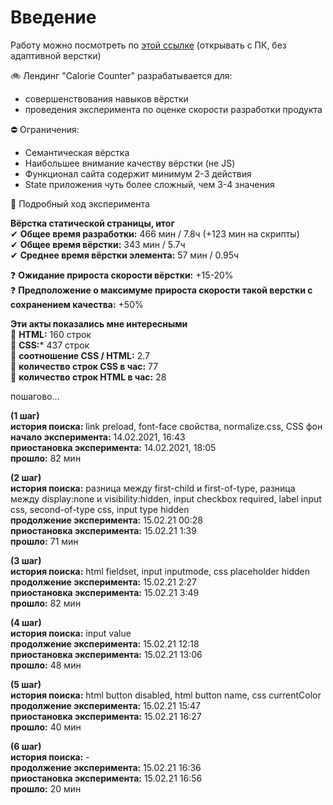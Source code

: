 # Введение
Работу можно посмотреть по [этой ссылке](https://vk.com/away.php?to=https%3A%2F%2Fsynteticcat.github.io%2Fcalorie-counter%2F) (открывать с ПК, без адаптивной верстки)

🚲 Лендинг "Calorie Counter" разрабатывается для:
* совершенствования навыков вёрстки 
* проведения эксперимента по оценке скорости разработки продукта

⛔ Ограничения:
* Семантическая вёрстка
* Наибольшее внимание качеству вёрстки (не JS)
* Функционал сайта содержит минимум 2-3 действия
* State приложения чуть более сложный, чем 3-4 значения

🚀 Подробный ход эксперимента

**Вёрстка статической страницы, итог**  
✔ **Общее время разработки:** 466 мин /  7.8ч (+123 мин на скрипты)  
✔ **Общее время вёрстки:** 343 мин / 5.7ч   
✔ **Среднее время вёрстки элемента:** 57 мин / 0.95ч  
  
❓ **Ожидание прироста скорости вёрстки:** +15-20%  
❓ **Предположение о максимуме прироста скорости такой верстки с сохранением качества:** +50%  
  
**Эти акты показались мне интересными**  
🔎 **HTML:** 160 строк   
🔎 **CSS:*** 437 строк   
🔎 **соотношение CSS / HTML:** 2.7   
🔎 **количество строк CSS в час:** 77  
🔎 **количество строк HTML в час:** 28  
    
пошагово...  
  
**(1 шаг)**   
**история поиска:** link preload, font-face свойства, normalize.css, СSS фон  
**начало эксперимента:** 14.02.2021, 16:43  
**приостановка эксперимента:** 14.02.2021, 18:05  
**прошло:** 82 мин  
  
**(2 шаг)**  
**история поиска:** разница между first-child и first-of-type, разница между display:none и visibility:hidden, input checkbox required, label input css, second-of-type css, input type hidden  
**продолжение эксперимента:** 15.02.21 00:28  
**приостановка эксперимента:** 15.02.21 1:39  
**прошло:** 71 мин  
  
**(3 шаг)**  
**история поиска:** html fieldset, input inputmode, css placeholder hidden  
**продолжение эксперимента:** 15.02.21 2:27    
**приостановка эксперимента:** 15.02.21 3:49  
**прошло:** 82 мин  
   
**(4 шаг)**  
**история поиска:** input value  
**продолжение эксперимента:** 15.02.21 12:18  
**приостановка эксперимента:** 15.02.21 13:06  
**прошло:** 48 мин  
  
**(5 шаг)**  
**история поиска:** html button disabled, html button name, css currentColor  
**продолжение эксперимента:** 15.02.21 15:47  
**приостановка эксперимента:** 15.02.21 16:27  
**прошло:** 40 мин
  
**(6 шаг)**  
**история поиска:** -   
**продолжение эксперимента:** 15.02.21 16:36  
**приостановка эксперимента:** 15.02.21 16:56  
**прошло:** 20 мин  
